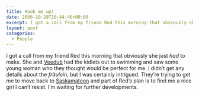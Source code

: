 ```yaml
---
title: Hook me up!
date: 2006-10-28T16:44:46+00:00
excerpt: I got a call from my friend Red this morning that obviously she just had to make. She and Veedub had the kidlets out to
layout: post
categories:
  - People
---
```

I got a call from my friend Red this morning that obviously she just _had_ to make. She and [Veedub](http://projectkr.blogspot.com/) had the kidlets out to swimming and saw some young woman who they thought would be perfect for me. I didn&#8217;t get any details about the _fräulein_, but I was certainly intrigued. They&#8217;re trying to get me to move back to [Saskamatoon](http://www.tourismsaskatoon.com/) and part of Red&#8217;s plan is to find me a nice girl I can&#8217;t resist. I&#8217;m waiting for further developments.